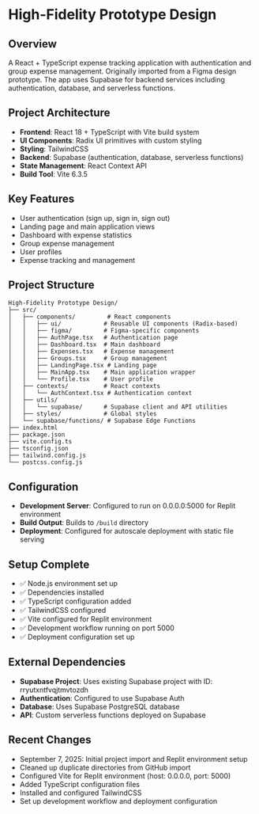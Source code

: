 # High-Fidelity Prototype Design

## Overview
A React + TypeScript expense tracking application with authentication and group expense management. Originally imported from a Figma design prototype. The app uses Supabase for backend services including authentication, database, and serverless functions.

## Project Architecture
- **Frontend**: React 18 + TypeScript with Vite build system
- **UI Components**: Radix UI primitives with custom styling
- **Styling**: TailwindCSS
- **Backend**: Supabase (authentication, database, serverless functions)
- **State Management**: React Context API
- **Build Tool**: Vite 6.3.5

## Key Features
- User authentication (sign up, sign in, sign out)
- Landing page and main application views
- Dashboard with expense statistics
- Group expense management
- User profiles
- Expense tracking and management

## Project Structure
```
High-Fidelity Prototype Design/
├── src/
│   ├── components/         # React components
│   │   ├── ui/            # Reusable UI components (Radix-based)
│   │   ├── figma/         # Figma-specific components
│   │   ├── AuthPage.tsx   # Authentication page
│   │   ├── Dashboard.tsx  # Main dashboard
│   │   ├── Expenses.tsx   # Expense management
│   │   ├── Groups.tsx     # Group management
│   │   ├── LandingPage.tsx # Landing page
│   │   ├── MainApp.tsx    # Main application wrapper
│   │   └── Profile.tsx    # User profile
│   ├── contexts/          # React contexts
│   │   └── AuthContext.tsx # Authentication context
│   ├── utils/
│   │   └── supabase/      # Supabase client and API utilities
│   ├── styles/            # Global styles
│   └── supabase/functions/ # Supabase Edge Functions
├── index.html
├── package.json
├── vite.config.ts
├── tsconfig.json
├── tailwind.config.js
└── postcss.config.js
```

## Configuration
- **Development Server**: Configured to run on 0.0.0.0:5000 for Replit environment
- **Build Output**: Builds to `/build` directory
- **Deployment**: Configured for autoscale deployment with static file serving

## Setup Complete
- ✅ Node.js environment set up
- ✅ Dependencies installed
- ✅ TypeScript configuration added
- ✅ TailwindCSS configured
- ✅ Vite configured for Replit environment
- ✅ Development workflow running on port 5000
- ✅ Deployment configuration set up

## External Dependencies
- **Supabase Project**: Uses existing Supabase project with ID: rryutxntfvqjtmvtozdh
- **Authentication**: Configured to use Supabase Auth
- **Database**: Uses Supabase PostgreSQL database
- **API**: Custom serverless functions deployed on Supabase

## Recent Changes
- September 7, 2025: Initial project import and Replit environment setup
- Cleaned up duplicate directories from GitHub import
- Configured Vite for Replit environment (host: 0.0.0.0, port: 5000)
- Added TypeScript configuration files
- Installed and configured TailwindCSS
- Set up development workflow and deployment configuration